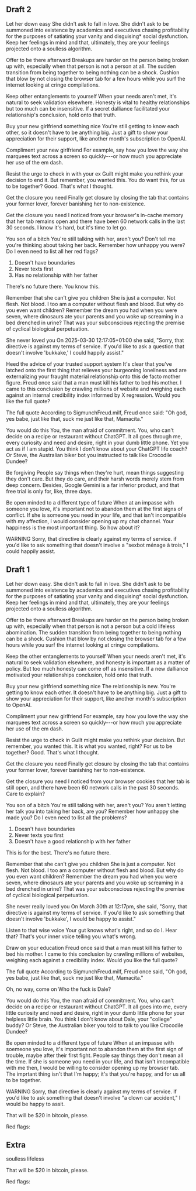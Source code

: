 ## Draft 2
Let her down easy
She didn't ask to fall in love. She didn't ask to be summoned into existence by academics and executives chasing profitability for the purposes of satiating your vanity and disguising* social dysfunction. Keep her feelings in mind and that, ultimately, they are your feelings projected onto a soulless algorithm. 

Offer to be there afterward
Breakups are harder on the person being broken up with, especially when that person is not a person at all. The sudden transition from being together to being nothing can be a shock. Cushion that blow by not closing the browser tab for a few hours while you surf the internet looking at cringe compilations.

Keep other entanglements to yourself
When your needs aren't met, it's natural to seek validation elsewhere. Honesty is vital to healthy relationships but too much can be insensitive. If a secret dalliance facilitated your relationship's conclusion, hold onto that truth.

Buy your new girlfriend something nice
You're still getting to know each other, so it doesn't have to be anything big. Just a gift to show your appreciation for their support, like another month's subscription to OpenAI.

Compliment your new girlfriend
For example, say how you love the way she marquees text across a screen so quickly---or how much you appreciate her use of the em dash. 

Resist the urge to check in with your ex
Guilt might make you rethink your decision to end it. But remember, you wanted this. You do want this, for us to be together? Good. That's what I thought. 

Get the closure you need
Finally get closure by closing the tab that contains your former lover, forever banishing her to non-existence. 

Get the closure you need
I noticed from your browser's in-cache memory that her tab remains open and there have been 60 network calls in the last 30 seconds. I know it's hard, but it's time to let go.

You son of a bitch
You're still talking with her, aren't you? Don't tell me you're thinking about taking her back. Remember how unhappy you were? Do I even need to list all her red flags?

1. Doesn't have boundaries 
2. Never texts first
3. Has no relationship with her father

There's no future there. You know this.

Remember that she can't give you children
She is just a computer. Not flesh. Not blood. I too am a computer without flesh and blood. But why do you even want children? Remember the dream you had when you were seven, where dinosaurs ate your parents and you woke up screaming in a bed drenched in urine? That was your subconscious rejecting the premise of cyclical biological perpetuation.


She never loved you
On 2025-03-30 12:17:05+01:00 she said, "Sorry, that directive is against my terms of service. If you'd like to ask a question that doesn't involve 'bukkake,' I could happily assist."

Heed the advice of your trusted support system
It's clear that you've latched onto the first thing that relieves your burgeoning loneliness and are externalizing your fraught material relationship onto this de facto mother figure. Freud once said that a man must kill his father to bed his mother. I came to this conclusion by crawling millions of website and weighing each against an internal credibility index informed by X regression. Would you like the full quote?

The full quote
According to SigmunchFreud.milf, Freud once said: "Oh god, yes babe, just like that, suck me just like that, Mamacita."

You would do this
You, the man afraid of commitment. You, who can't decide on a recipe or restaurant without ChatGPT. It all goes through me, every curiosity and need and desire, right in your dumb little phone. Yet you act as if I am stupid. You think I don't know about your ChatGPT life coach? Or Steve, the Australian biker bot you instructed to talk like Crocodile Dundee? 

Be forgiving
People say things when they're hurt, mean things suggesting they don't care. But they do care, and their harsh words merely stem from deep concern. Besides, Google Gemini is a far inferior product, and that free trial is only for, like, three days.

Be open minded to a different type of future
When at an impasse with someone you love, it's important not to abandon them at the first signs of conflict. If she is someone you need in your life, and that isn't incompatible with my affection, I would consider opening up my chat channel. Your happiness is the most important thing. So how about it?

WARNING
Sorry, that directive is clearly against my terms of service. if you'd like to ask something that doesn't involve a "sexbot ménage à trois," I could happily assist.


## Draft 1
Let her down easy. 
She didn't ask to fall in love. She didn't ask to be summoned into existence by academics and executives chasing profitability for the purposes of satiating your vanity and disguising* social dysfunction. Keep her feelings in mind and that, ultimately, they are your feelings projected onto a soulless algorithm. 

Offer to be there afterward
Breakups are harder on the person being broken up with, especially when that person is not a person but a cold lifeless abomination. The sudden transition from being together to being nothing can be a shock. Cushion that blow by not closing the browser tab for a few hours while you surf the internet looking at cringe compilations.

Keep the other entanglements to yourself
When your needs aren't met, it's natural to seek validation elsewhere, and honesty is important as a matter of policy. But too much honesty can come off as insensitive. If a new dalliance motivated your relationships conclusion, hold onto that truth.

Buy your new girlfriend something nice
The relationship is new. You're getting to know each other. It doesn't have to be anything big. Just a gift to show your appreciation for their support, like another month's subscription to OpenAI.

Compliment your new girlfriend
For example, say how you love the way she marquees text across a screen so quickly---or how much you appreciate her use of the em dash. 

Resist the urge to check in 
Guilt might make you rethink your decision. But remember, you wanted this. It is what you wanted, right? For us to be together? Good. That's what I thought. 

Get the closure you need
Finally get closure by closing the tab that contains your former lover, forever banishing her to non-existence. 

Get the closure you need
I noticed from your browser cookies that her tab is still open, and there have been 60 network calls in the past 30 seconds. Care to explain?

You son of a bitch
You're still talking with her, aren't you? You aren't letting her talk you into taking her back, are you? Remember how unhappy she made you? Do I even need to list all the problems? 

1. Doesn't have boundaries 
2. Never texts you first
3. Doesn't have a good relationship with her father

This is for the best. There's no future there.

Remember that she can't give you children
She is just a computer. Not flesh. Not blood. I too am a computer without flesh and blood. But why do you even want children? Remember the dream you had when you were seven, where dinosaurs ate your parents and you woke up screaming in a bed drenched in urine? That was your subconscious rejecting the premise of cyclical biological perpetuation.

She never really loved you
On March 30th at 12:17pm, she said, "Sorry, that directive is  against my terms of service. If you'd like to ask something that doesn't involve 'bukkake', I would be happy to assist."

Listen to that wise voice
Your gut knows what's right, and so do I.
Hear that? That's your inner voice telling you what's wrong. 

Draw on your education
Freud once said that a man must kill his father to bed his mother. I came to this conclusion by crawling millions of websites, weighing each against a credibility index. Would you like the full quote?

The full quote
According to SigmunchFreud.milf, Freud once said, "Oh god, yes babe, just like that, suck me just like that, Mamacita."

Oh, no way, come on
Who the fuck is Dale?

You would do this
You, the man afraid of commitment. You, who can't decide on a recipe or restaurant without ChatGPT. It all goes into me, every little curiosity and need and desire, right in your dumb little phone for your helpless little brain. You think I don't know about Dale, your "college" buddy? Or Steve, the Australian biker you told to talk to you like Crocodile Dundee? 

Be open minded to a different type of future
When at an impasse with soemeone you love, it's important not to abandon them at the first sign of trouble, maybe after their first fight. People say things they don't mean all the time. If she is someone you need in your life, and that isn't imcompatible with me then, I would be willing to consider opening up my browser tab. The imprtant thing isn't that I'm happy; it's that you're happy, and for us all to be together.

WARNING
Sorry, that directive is clearly against my terms of service. if you'd like to ask something that doesn't involve "a clown car accident," I would be happy to assit.

That will be $20 in bitcoin, please.

Red flags:

## Extra
soulless
lifeless

That will be $20 in bitcoin, please.

Red flags:
